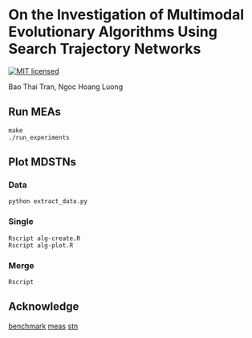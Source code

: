 # On the Investigation of Multimodal Evolutionary Algorithms Using Search Trajectory Networks
[![MIT licensed](https://img.shields.io/badge/license-MIT-brightgreen.svg)](LICENSE.md)

Bao Thai Tran, Ngoc Hoang Luong

## Run MEAs

```
make
./run_experiments
```

## Plot MDSTNs

### Data

```
python extract_data.py
```

### Single

```
Rscript alg-create.R 
Rscript alg-plot.R
```

### Merge
```
Rscript 
```

## Acknowledge

[benchmark](https://github.com/mikeagn/CEC2013)
[meas](https://github.com/scmaree/HillVallEA)
[stn](https://github.com/gabro8a/STNs)